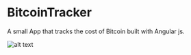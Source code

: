 # BitcoinTracker
A small App that tracks the cost of Bitcoin built with Angular js.

![alt text](https://raw.githubusercontent.com/WinSomeLoseSome/BitcoinTracker/img/Tracker.png)
